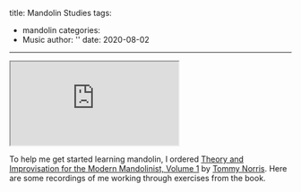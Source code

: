 title: Mandolin Studies
tags:
- mandolin
categories:
- Music
author: ''
date: 2020-08-02
---

<div class="container-fluid">
    <div class="row">
        <div class="embed-responsive embed-responsive-1by1 col-lg-12" style="max-height: 300px;">
            <!-- https://getbootstrap.com/docs/4.0/utilities/embed/ -->
            <iframe class="embed-responsive-item" scrolling="no" allow="autoplay" src="https://w.soundcloud.com/player/?url=https%3A//api.soundcloud.com/playlists/1103599663&color=%23ff5500&auto_play=false&hide_related=false&show_comments=true&show_user=true&show_reposts=false&show_teaser=true&visual=true"></iframe>
        </div>
    </div>
</div>

To help me get started learning mandolin, I ordered [Theory and Improvisation for the Modern Mandolinist, Volume 1](https://www.melbay.com/Products/30617M/theory-and-improvisation-for-the-modern-mandolinist-volume-1.aspx) by [Tommy Norris](http://www.tommynorrismusic.com/bio). Here are some recordings of me working through exercises from the book. 